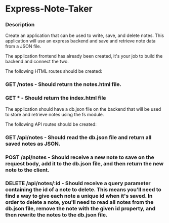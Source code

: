 # Express-Note-Taker
### Description
Create an application that can be used to write, save, and delete notes. This application will use an express backend and save and retrieve note data from a JSON file.


The application frontend has already been created, it's your job to build the backend and connect the two.


The following HTML routes should be created:


### GET /notes - Should return the notes.html file.


### GET * - Should return the index.html file

The application should have a db.json file on the backend that will be used to store and retrieve notes using the fs module.


The following API routes should be created:


### GET /api/notes - Should read the db.json file and return all saved notes as JSON.


### POST /api/notes - Should receive a new note to save on the request body, add it to the db.json file, and then return the new note to the client.


### DELETE /api/notes/:id - Should receive a query parameter containing the id of a note to delete. This means you'll need to find a way to give each note a unique id when it's saved. In order to delete a note, you'll need to read all notes from the db.json file, remove the note with the given id property, and then rewrite the notes to the db.json file.